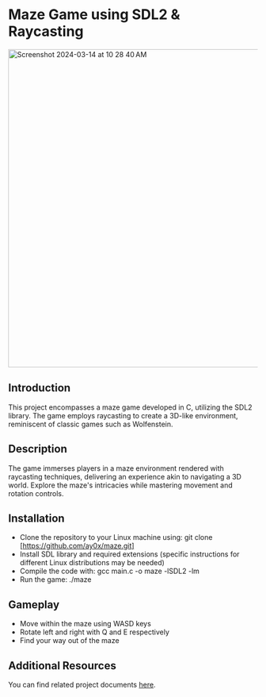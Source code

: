 # Maze Game using SDL2 & Raycasting
<img width="641" alt="Screenshot 2024-03-14 at 10 28 40 AM" src="https://github.com/ay0x/maze/assets/85720179/49f7273d-32d1-4e9b-9037-0a145eec731f">

## Introduction
This project encompasses a maze game developed in C, utilizing the SDL2 library. The game employs raycasting to create a 3D-like environment, reminiscent of classic games such as Wolfenstein.

## Description
The game immerses players in a maze environment rendered with raycasting techniques, delivering an experience akin to navigating a 3D world. Explore the maze's intricacies while mastering movement and rotation controls.

## Installation
* Clone the repository to your Linux machine using: git clone [https://github.com/ay0x/maze.git]
* Install SDL library and required extensions (specific instructions for different Linux distributions may be needed)
* Compile the code with: gcc main.c -o maze -lSDL2 -lm
* Run the game: ./maze

## Gameplay
* Move within the maze using WASD keys
* Rotate left and right with Q and E respectively
* Find your way out of the maze

## Additional Resources
You can find related project documents [here](https://docs.google.com/document/d/1Akjmu5wtR83qsSaD8RnA20SLIi5a4FH0H9X0zpFXX64/edit?usp=sharing).
